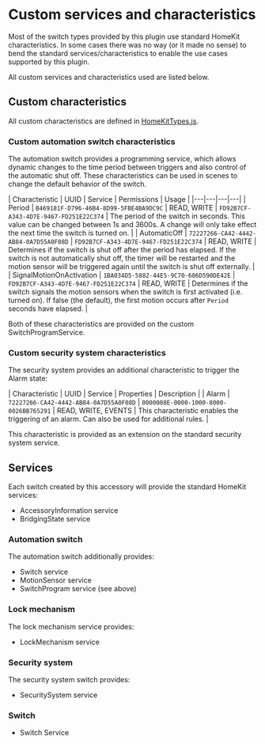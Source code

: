 # Custom services and characteristics

Most of the switch types provided by this plugin use standard HomeKit characteristics. In some cases there was no way (or it made no sense) to bend the standard services/characteristics to enable the use cases supported by this plugin.

All custom services and characteristics used are listed below.

## Custom characteristics

All custom characteristics are defined in [HomeKitTypes.js](../src/HomeKitTypes.js).

### Custom automation switch characteristics

The automation switch provides a programming service, which allows dynamic changes to the time period between triggers and also control of the automatic shut off. These characteristics can be used in scenes to change the default behavior of the switch.

| Characteristic | UUID | Service | Permissions | Usage |
|---|---|---|---|
| Period | `B469181F-D796-46B4-8D99-5FBE4BA9DC9C` | READ, WRITE | `FD92B7CF-A343-4D7E-9467-FD251E22C374` | The period of the switch in seconds. This value can be changed between 1s and 3600s. A change will only take effect the next time the switch is turned on. |
| AutomaticOff | `72227266-CA42-4442-AB84-0A7D55A0F08D` | `FD92B7CF-A343-4D7E-9467-FD251E22C374` | READ, WRITE | Determines if the switch is shut off after the period has elapsed. If the switch is not automatically shut off, the timer will be restarted and the motion sensor will be triggered again until the switch is shut off externally. |
| SignalMotionOnActivation | `1BA034D5-5882-44E5-9C70-606D590DE42E` | `FD92B7CF-A343-4D7E-9467-FD251E22C374` | READ, WRITE | Determines if the switch signals the motion sensors when the switch is first activated (i.e. turned on). If false (the default), the first motion occurs after `Period` seconds have elapsed. |


Both of these characteristics are provided on the custom SwitchProgramService.

### Custom security system characteristics

The security system provides an additional characteristic to trigger the Alarm state:

| Characteristic | UUID | Service | Properties | Description |
| Alarm | `72227266-CA42-4442-AB84-0A7D55A0F08D` | `0000008E-0000-1000-8000-0026BB765291` | READ, WRITE, EVENTS | This characteristic enables the triggering of an alarm. Can also be used for additional rules. |

This characteristic is provided as an extension on the standard security system service.

## Services

Each switch created by this accessory will provide the standard HomeKit services:

- AccessoryInformation service
- BridgingState service

### Automation switch

The automation switch additionally provides:

- Switch service
- MotionSensor service
- SwitchProgram service (see above)

### Lock mechanism

The lock mechanism service provides:

- LockMechanism service

### Security system

The security system switch provides:

- SecuritySystem service

### Switch

- Switch Service
